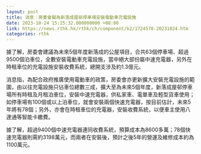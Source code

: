 ```yaml
---
layout: post
title: 消息：房委會擬為新落成屋邨停車場安裝電動車充電設施
date: 2023-10-24 15:25:32.000000000 +08:00
link: https://news.rthk.hk/rthk/ch/component/k2/1724578-20231024.htm
categories: rthk
---
```


據了解，房委會建議為未來5個年度新落成的公屋項目，合共63個停車場、超過9500個泊車位，全數安裝電動車充電設施，當中絕大部份屬中速充電器，另外在時租車位的充電設施安裝收費系統，總開支涉及約1.3億元。

消息指，為配合政府推廣使用電動車的政策，房委會亦更新擴大安裝充電設施的範圍，由以往充電設施只佔車位總數三成，擴大至為未來5個年度，新落成屋邨停車場所有時租及月租泊車位，安裝中速充電器，供私家車、電單車及輕型貨車使用；如停車場有100個或以上泊車位，就會安裝兩個快速充電器，按目前估計，未來5年將有78個；另外，亦會在時租車位的充電器，安裝收費系統，以便車主使用八達通等智能卡繳費。

據了解，超過9400個中速充電器連同收費系統，預算成本為8600多萬；78個快速充電器則需約3198萬元，而兩者在安裝後，預計之後5年的營運及維修成本約為1100萬元。
